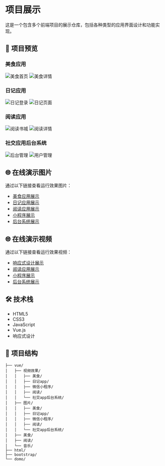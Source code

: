 # 项目展示

这是一个包含多个前端项目的展示仓库，包括各种类型的应用界面设计和功能实现。

## 📱 项目预览

### 美食应用
<!-- 展示美食相关的应用界面设计，包括首页、详情页、搜索等功能。 -->

![美食首页](vue/图片/美食图片/美食首页.jpg)
![美食详情](vue/图片/美食图片/美食详情.jpg)

### 日记应用  
<!-- 个人日记管理应用，具有登录、写日记、日历等功能。 -->

![日记登录](vue/图片/日记app/登录.png)
![日记页面](vue/图片/日记app/日记.png)

### 阅读应用
<!-- 在线阅读平台，包含书城、书架、阅读界面等。 -->

![阅读书城](vue/图片/阅读图片/阅读书城.jpg)
![阅读详情](vue/图片/阅读图片/阅读详情.jpg)

### 社交应用后台系统
<!-- 后台管理系统界面，包含用户管理、内容管理等功能。 -->

![后台管理](vue/图片/社交app后台系统图片/后台管理员.jpg)
![用户管理](vue/图片/社交app后台系统图片/用户首页.jpg)

## 🌐 在线演示图片

通过以下链接查看运行效果图片：

- [美食应用展示](https://hbinlris.github.io/vue/图片/DeliciousFood.html)
- [日记应用展示](https://hbinlris.github.io/vue/图片/diary.html)  
- [阅读应用展示](https://hbinlris.github.io/vue/图片/reading.html)
- [小程序展示](https://hbinlris.github.io/vue/图片/miniProgram.html)
- [后台系统展示](https://hbinlris.github.io/vue/图片/backend.html)

## 🌐 在线演示视频

通过以下链接查看运行效果视频：

- [响应式设计展示](https://hbinlris.github.io/bootstrap/赌场/bootstrap.html)
- [阅读应用展示](https://hbinlris.github.io/vue/视频效果/reading.html)
- [小程序展示](https://hbinlris.github.io/vue/视频效果/miniProgram.html)
- [后台系统展示](https://hbinlris.github.io/vue/视频效果/backend.html)


## 🛠️ 技术栈

- HTML5
- CSS3
- JavaScript
- Vue.js
- 响应式设计

## 📄 项目结构

```
├── vue/
│   ├── 视频效果/
│   │   ├── 美食/
│   │   ├── 日记app/
│   │   ├── 微信小程序/
│   │   ├── 阅读/
│   │   └── 社交app后台系统/  
│   ├── 图片/
│   │   ├── 美食/
│   │   ├── 日记app/
│   │   ├── 微信小程序/
│   │   ├── 阅读/
│   │   └── 社交app后台系统/
│   ├── 美食/
│   ├── 阅读/
│   └── 音乐/
├── html/
├── bootstrap/
└── domo/
```

